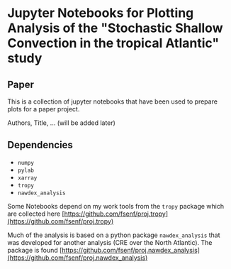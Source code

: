 # Jupyter Notebooks for Plotting Analysis of the "Stochastic Shallow Convection in the tropical Atlantic" study

## Paper
This is a collection of jupyter notebooks that have been used to prepare plots for a paper project. 

Authors, Title, ... (will be added later)

## Dependencies

* `numpy`
* `pylab`
* `xarray`
* `tropy`
* `nawdex_analysis`


Some Notebooks depend on my work tools from the `tropy` package which are collected here [https://github.com/fsenf/proj.tropy](https://github.com/fsenf/proj.tropy)

Much of the analysis is based on a python package `nawdex_analysis` that was developed for another analysis (CRE over the North Atlantic). The package is found [https://github.com/fsenf/proj.nawdex_analysis](https://github.com/fsenf/proj.nawdex_analysis)
